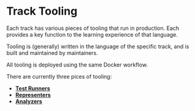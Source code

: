 # Track Tooling

Each track has various pieces of tooling that run in production.
Each provides a key function to the learning experience of that language.

Tooling is (generally) written in the language of the specific track, and is built and maintained by maintainers.

All tooling is deployed using the same Docker workflow.

There are currently three pices of tooling:

- **[Test Runners](./test-runners)**
- **[Representers](./representers)**
- **[Analyzers](./analyzers)**
